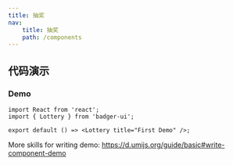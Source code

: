 ```yaml
---
title: 抽奖
nav:
    title: 抽奖
    path: /components
---
```


## 代码演示

### Demo

```tsx
import React from 'react';
import { Lottery } from 'badger-ui';

export default () => <Lottery title="First Demo" />;
```

More skills for writing demo:
https://d.umijs.org/guide/basic#write-component-demo

